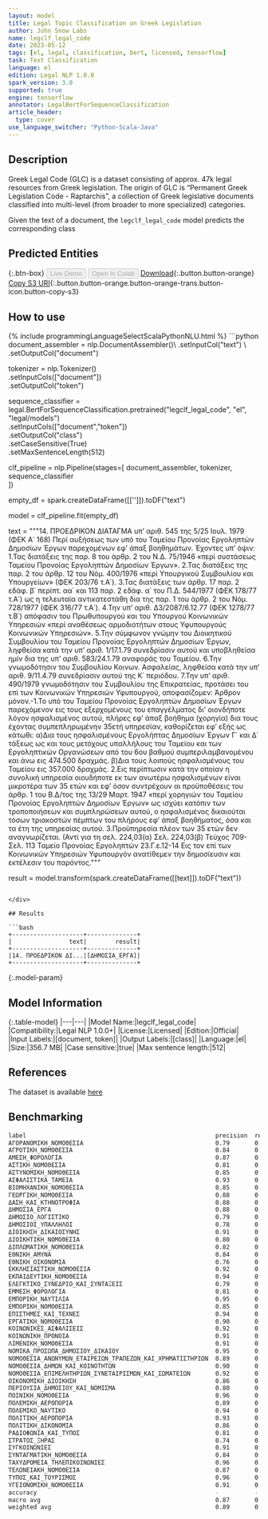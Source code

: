 ```yaml
---
layout: model
title: Legal Topic Classification on Greek Legislation
author: John Snow Labs
name: legclf_legal_code
date: 2023-05-12
tags: [el, legal, classification, bert, licensed, tensorflow]
task: Text Classification
language: el
edition: Legal NLP 1.0.0
spark_version: 3.0
supported: true
engine: tensorflow
annotator: LegalBertForSequenceClassification
article_header:
  type: cover
use_language_switcher: "Python-Scala-Java"
---
```


## Description

Greek Legal Code (GLC) is a dataset consisting of approx. 47k legal resources from Greek legislation. The origin of GLC is “Permanent Greek Legislation Code - Raptarchis”, a collection of Greek legislative documents classified into multi-level (from broader to more specialized) categories.

Given the text of a document, the `legclf_legal_code` model predicts the corresponding class

## Predicted Entities



{:.btn-box}
<button class="button button-orange" disabled>Live Demo</button>
<button class="button button-orange" disabled>Open in Colab</button>
[Download](https://s3.amazonaws.com/auxdata.johnsnowlabs.com/legal/models/legclf_legal_code_el_1.0.0_3.0_1683904327601.zip){:.button.button-orange}
[Copy S3 URI](s3://auxdata.johnsnowlabs.com/legal/models/legclf_legal_code_el_1.0.0_3.0_1683904327601.zip){:.button.button-orange.button-orange-trans.button-icon.button-copy-s3}

## How to use



<div class="tabs-box" markdown="1">
{% include programmingLanguageSelectScalaPythonNLU.html %}
```python
document_assembler = nlp.DocumentAssembler()\
    .setInputCol("text") \
    .setOutputCol("document")

tokenizer = nlp.Tokenizer() \
    .setInputCols(["document"]) \
    .setOutputCol("token")

sequence_classifier = legal.BertForSequenceClassification.pretrained("legclf_legal_code", "el", "legal/models")\
    .setInputCols(["document","token"])\
    .setOutputCol("class")\
    .setCaseSensitive(True)\
    .setMaxSentenceLength(512)

clf_pipeline = nlp.Pipeline(stages=[
    document_assembler, 
    tokenizer,
    sequence_classifier    
])

empty_df = spark.createDataFrame([['']]).toDF("text")

model = clf_pipeline.fit(empty_df)

text = """14. ΠΡΟΕΔΡΙΚΟΝ ΔΙΑΤΑΓΜΑ υπ’ αριθ. 545 της 5/25 Ιουλ. 1979 (ΦΕΚ Α΄ 168) Περί αυξήσεως των υπό του Ταμείου Προνοίας Εργοληπτών Δημοσίων Έργων παρεχομένων εφ’ άπαξ βοηθημάτων. Έχοντες υπ’ όψιν: 1.Τας διατάξεις της παρ. 8 του άρθρ. 2 του Ν.Δ. 75/1946 «περί συστάσεως Ταμείου Προνοίας Εργοληπτών Δημοσίων Έργων». 2.Τας διατάξεις της παρ. 2 του άρθρ. 12 του Νόμ. 400/1976 «περί Υπουργικού Συμβουλίου και Υπουργείων» (ΦΕΚ 203/76 τ.Α΄). 3.Τας διατάξεις των άρθρ. 17 παρ. 2 εδάφ. β΄ περίπτ. αα΄ και 113 παρ. 2 εδάφ. α΄ του Π.Δ. 544/1977 (ΦΕΚ 178/77 τ.Α΄) ως η τελευταία αντικατεστάθη δια της παρ. 1 του άρθρ. 2 του Νόμ. 728/1977 (ΦΕΚ 316/77 τ.Α΄). 4.Την υπ’ αριθ. Δ3/2087/6.12.77 (ΦΕΚ 1278/77 τ.Β΄) απόφασιν του Πρωθυπουργού και του Υπουργού Κοινωνικών Υπηρεσιών «περί αναθέσεως αρμοδιοτήτων στους Υφυπουργούς Κοινωνικών Υπηρεσιών». 5.Την σύμφωνον γνώμην του Διοικητικού Συμβουλίου του Ταμείου Προνοίας Εργοληπτών Δημοσίων Έργων, ληφθείσα κατά την υπ’ αριθ. 1/17.1.79 συνεδρίασιν αυτού και υποβληθείσα ημίν δια της υπ’ αριθ. 583/24.1.79 αναφοράς του Ταμείου. 6.Την γνωμοδότησιν του Συμβουλίου Κοινων. Ασφαλείας, ληφθείσα κατά την υπ’ αριθ. 9/11.4.79 συνεδρίασιν αυτού της Κ΄ περιόδου. 7.Την υπ’ αριθ. 490/1979 γνωμοδότησιν του Συμβουλίου της Επικρατείας, προτάσει του επί των Κοινωνικών Υπηρεσιών Υφυπουργού, αποφασίζομεν: Άρθρον μόνον.-1.Το υπό του Ταμείου Προνοίας Εργοληπτών Δημοσίων Έργων παρεχόμενον εις τους εξερχομένους του επαγγέλματος δι’ οιονδήποτε λόγον ησφαλισμένος αυτού, πλήρες εφ’ άπαξ βοήθημα (χορηγία) δια τους έχοντας συμπεπληρωμένην 35ετή υπηρεσίαν, καθορίζεται εφ’ εξής ως κάτωθι: α)Δια τους ησφαλισμένους Εργολήπτας Δημοσίων Έργων Γ΄ και Δ΄ τάξεως ως και τους μετόχους υπαλλήλους του Ταμείου και των Εργοληπτικών Οργανώσεων από του 6ου βαθμού συμπεριλαμβανομένου και άνω εις 474.500 δραχμάς. β)Δια τους λοιπούς ησφαλισμένους του Ταμείου εις 357.000 δραχμάς. 2.Εις περίπτωσιν κατά την οποίαν η συνολική υπηρεσία οιουδήποτε εκ των ανωτέρω ησφαλισμένων είναι μικροτέρα των 35 ετών και εφ’ όσον συντρέχουν αι προϋποθέσεις του άρθρ. 1 του Β.Δ/τος της 13/29 Μαρτ. 1947 «περί χορηγιών του Ταμείου Προνοίας Εργοληπτών Δημοσίων Έργων» ως ισχύει κατόπιν των τροποποιήσεων και συμπληρώσεων αυτού, ο ησφαλισμένος δικαιούται τόσων τριακοστών πέμπτων του πλήρους εφ’ άπαξ βοηθήματος, όσα και τα έτη της υπηρεσίας αυτού. 3.Προϋπηρεσία πλέον των 35 ετών δεν αναγνωρίζεται. (Αντί για τη σελ. 224,03(α) Σελ. 224,03(β) Τεύχος 709-Σελ. 113 Ταμείο Προνοίας Εργοληπτών 23.Γ.ε.12-14 Εις τον επί των Κοινωνικών Υπηρεσιών Υφυπουργόν ανατίθεμεν την δημοσίευσιν και εκτέλεσιν του παρόντος."""

result = model.transform(spark.createDataFrame([[text]]).toDF("text"))

```

</div>

## Results

```bash
+--------------------+--------------+
|                text|        result|
+--------------------+--------------+
|14. ΠΡΟΕΔΡΙΚΟΝ ΔΙ...|[ΔΗΜΟΣΙΑ_ΕΡΓΑ]|
+--------------------+--------------+
```

{:.model-param}
## Model Information

{:.table-model}
|---|---|
|Model Name:|legclf_legal_code|
|Compatibility:|Legal NLP 1.0.0+|
|License:|Licensed|
|Edition:|Official|
|Input Labels:|[document, token]|
|Output Labels:|[class]|
|Language:|el|
|Size:|356.7 MB|
|Case sensitive:|true|
|Max sentence length:|512|

## References

The dataset is available [here](https://huggingface.co/datasets/greek_legal_code)

## Benchmarking

```bash
label                                                     precision  recall  f1-score  support 
ΑΓΟΡΑΝΟΜΙΚΗ_ΝΟΜΟΘΕΣΙΑ                                     0.79       0.83    0.81      41      
ΑΓΡΟΤΙΚΗ_ΝΟΜΟΘΕΣΙΑ                                        0.84       0.87    0.85      30      
ΑΜΕΣΗ_ΦΟΡΟΛΟΓΙΑ                                           0.87       0.90    0.89      94      
ΑΣΤΙΚΗ_ΝΟΜΟΘΕΣΙΑ                                          0.81       0.83    0.82      41      
ΑΣΤΥΝΟΜΙΚΗ_ΝΟΜΟΘΕΣΙΑ                                      0.85       0.87    0.86      70      
ΑΣΦΑΛΙΣΤΙΚΑ_ΤΑΜΕΙΑ                                        0.93       0.95    0.94      121     
ΒΙΟΜΗΧΑΝΙΚΗ_ΝΟΜΟΘΕΣΙΑ                                     0.85       0.83    0.84      93      
ΓΕΩΡΓΙΚΗ_ΝΟΜΟΘΕΣΙΑ                                        0.88       0.92    0.90      155     
ΔΑΣΗ_ΚΑΙ_ΚΤΗΝΟΤΡΟΦΙΑ                                      0.88       0.70    0.78      40      
ΔΗΜΟΣΙΑ_ΕΡΓΑ                                              0.88       0.88    0.88      111     
ΔΗΜΟΣΙΟ_ΛΟΓΙΣΤΙΚΟ                                         0.79       0.74    0.76      46      
ΔΗΜΟΣΙΟΙ_ΥΠΑΛΛΗΛΟΙ                                        0.78       0.79    0.78      90      
ΔΙΟΙΚΗΣΗ_ΔΙΚΑΙΟΣΥΝΗΣ                                      0.91       0.97    0.94      140     
ΔΙΟΙΚΗΤΙΚΗ_ΝΟΜΟΘΕΣΙΑ                                      0.80       0.86    0.83      42      
ΔΙΠΛΩΜΑΤΙΚΗ_ΝΟΜΟΘΕΣΙΑ                                     0.82       0.87    0.85      95      
ΕΘΝΙΚΗ_ΑΜΥΝΑ                                              0.84       0.80    0.82      121     
ΕΘΝΙΚΗ_ΟΙΚΟΝΟΜΙΑ                                          0.76       0.79    0.77      43      
ΕΚΚΛΗΣΙΑΣΤΙΚΗ_ΝΟΜΟΘΕΣΙΑ                                   0.92       0.98    0.95      47      
ΕΚΠΑΙΔΕΥΤΙΚΗ_ΝΟΜΟΘΕΣΙΑ                                    0.94       0.94    0.94      230     
ΕΛΕΓΚΤΙΚΟ_ΣΥΝΕΔΡΙΟ_ΚΑΙ_ΣΥΝΤΑΞΕΙΣ                          0.79       0.70    0.74      37      
ΕΜΜΕΣΗ_ΦΟΡΟΛΟΓΙΑ                                          0.81       0.84    0.83      62      
ΕΜΠΟΡΙΚΗ_ΝΑΥΤΙΛΙΑ                                         0.95       0.95    0.95      149     
ΕΜΠΟΡΙΚΗ_ΝΟΜΟΘΕΣΙΑ                                        0.85       0.95    0.90      42      
ΕΠΙΣΤΗΜΕΣ_ΚΑΙ_ΤΕΧΝΕΣ                                      0.94       0.95    0.95      285     
ΕΡΓΑΤΙΚΗ_ΝΟΜΟΘΕΣΙΑ                                        0.90       0.88    0.89      95      
ΚΟΙΝΩΝΙΚΕΣ_ΑΣΦΑΛΙΣΕΙΣ                                     0.92       0.89    0.91      66      
ΚΟΙΝΩΝΙΚΗ_ΠΡΟΝΟΙΑ                                         0.91       0.85    0.88      71      
ΛΙΜΕΝΙΚΗ_ΝΟΜΟΘΕΣΙΑ                                        0.91       0.96    0.94      78      
ΝΟΜΙΚΑ_ΠΡΟΣΩΠΑ_ΔΗΜΟΣΙΟΥ_ΔΙΚΑΙΟΥ                           0.95       0.91    0.93      67      
ΝΟΜΟΘΕΣΙΑ_ΑΝΩΝΥΜΩΝ_ΕΤΑΙΡΕΙΩΝ_ΤΡΑΠΕΖΩΝ_ΚΑΙ_ΧΡΗΜΑΤΙΣΤΗΡΙΩΝ  0.89       0.81    0.85      72      
ΝΟΜΟΘΕΣΙΑ_ΔΗΜΩΝ_ΚΑΙ_ΚΟΙΝΟΤΗΤΩΝ                            0.90       0.85    0.88      55      
ΝΟΜΟΘΕΣΙΑ_ΕΠΙΜΕΛΗΤΗΡΙΩΝ_ΣΥΝΕΤΑΙΡΙΣΜΩΝ_ΚΑΙ_ΣΩΜΑΤΕΙΩΝ       0.92       0.92    0.92      37      
ΟΙΚΟΝΟΜΙΚΗ_ΔΙΟΙΚΗΣΗ                                       0.86       0.70    0.77      53      
ΠΕΡΙΟΥΣΙΑ_ΔΗΜΟΣΙΟΥ_ΚΑΙ_ΝΟΜΙΣΜΑ                            0.80       0.80    0.80      46      
ΠΟΙΝΙΚΗ_ΝΟΜΟΘΕΣΙΑ                                         0.96       0.94    0.95      49      
ΠΟΛΕΜΙΚΗ_ΑΕΡΟΠΟΡΙΑ                                        0.89       0.83    0.86      29      
ΠΟΛΕΜΙΚΟ_ΝΑΥΤΙΚΟ                                          0.94       0.77    0.85      43      
ΠΟΛΙΤΙΚΗ_ΑΕΡΟΠΟΡΙΑ                                        0.93       0.90    0.92      30      
ΠΟΛΙΤΙΚΗ_ΔΙΚΟΝΟΜΙΑ                                        0.86       0.95    0.90      19      
ΡΑΔΙΟΦΩΝΙΑ_ΚΑΙ_ΤΥΠΟΣ                                      0.81       0.94    0.87      31      
ΣΤΡΑΤΟΣ_ΞΗΡΑΣ                                             0.74       0.83    0.78      71      
ΣΥΓΚΟΙΝΩΝΙΕΣ                                              0.91       0.92    0.91      178     
ΣΥΝΤΑΓΜΑΤΙΚΗ_ΝΟΜΟΘΕΣΙΑ                                    0.84       0.74    0.79      87      
ΤΑΧΥΔΡΟΜΕΙΑ_ΤΗΛΕΠΙΚΟΙΝΩΝΙΕΣ                               0.96       0.93    0.95      84      
ΤΕΛΩΝΕΙΑΚΗ_ΝΟΜΟΘΕΣΙΑ                                      0.87       0.84    0.85      73      
ΤΥΠΟΣ_ΚΑΙ_ΤΟΥΡΙΣΜΟΣ                                       0.96       0.98    0.97      50      
ΥΓΕΙΟΝΟΜΙΚΗ_ΝΟΜΟΘΕΣΙΑ                                     0.91       0.93    0.92      136     
accuracy                                                  -          -       0.88      3745    
macro avg                                                 0.87       0.87    0.87      3745    
weighted avg                                              0.89       0.88    0.88      3745    
```